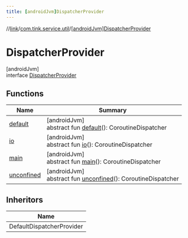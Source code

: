 ```yaml
---
title: [androidJvm]DispatcherProvider
---
```

//[link](../../../index.html)/[com.tink.service.util](../index.html)/[[androidJvm]DispatcherProvider](index.html)



# DispatcherProvider



[androidJvm]\
interface [DispatcherProvider](index.html)



## Functions


| Name | Summary |
|---|---|
| [default](default.html) | [androidJvm]<br>abstract fun [default](default.html)(): CoroutineDispatcher |
| [io](io.html) | [androidJvm]<br>abstract fun [io](io.html)(): CoroutineDispatcher |
| [main](main.html) | [androidJvm]<br>abstract fun [main](main.html)(): CoroutineDispatcher |
| [unconfined](unconfined.html) | [androidJvm]<br>abstract fun [unconfined](unconfined.html)(): CoroutineDispatcher |


## Inheritors


| Name |
|---|
| DefaultDispatcherProvider |


